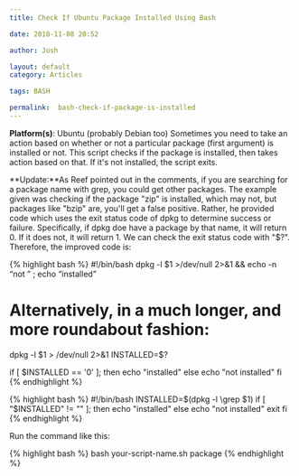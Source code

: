 ```yaml
---
title: Check If Ubuntu Package Installed Using Bash

date: 2010-11-08 20:52

author: Josh

layout: default
category: Articles

tags: BASH

permalink:  bash-check-if-package-is-installed
---
```

**Platform(s)**: Ubuntu (probably Debian too) Sometimes you need to take
an action based on whether or not a particular package (first argument)
is installed or not. This script checks if the package is installed,
then takes action based on that. If it's not installed, the script
exits.

**Update:**As Reef pointed out in the comments, if you are searching for
a package name with grep, you could get other packages. The example
given was checking if the package "zip" is installed, which may not, but
packages like "bzip" are, you'll get a false positive. Rather, he
provided code which uses the exit status code of dpkg to determine
success or failure. Specifically, if dpkg doe have a package by that
name, it will return 0. If it does not, it will return 1. We can check
the exit status code with "\$?". Therefore, the improved code is:

{% highlight bash %}
#!/bin/bash
dpkg -l $1 >/dev/null 2>&1 && echo -n “not ” ; echo “installed”

# Alternatively, in a much longer, and more roundabout fashion:
dpkg -l $1 > /dev/null 2>&1
INSTALLED=$?

if [ $INSTALLED == '0' ]; then
    echo "installed"
else
    echo "not installed"
fi
{% endhighlight %}

{% highlight bash %}
#!/bin/bash
INSTALLED=$(dpkg -l \grep $1)
if [ "$INSTALLED" != "" ]; then
    echo "installed"
else
    echo "not installed"
    exit
fi
{% endhighlight %}

Run the command like this:

{% highlight bash %}
bash your-script-name.sh package
{% endhighlight %}
